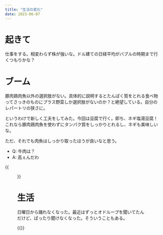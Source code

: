 ```yaml
---
title: "生活の変化"
date: 2023-06-07
---
```


# 起きて
仕事をする。相変わらず株が強いな。ドル建ての日経平均がバブルの時期まで行くつもりかな？

# ブーム
豚肉鶏肉魚以外の選択肢がない。具体的に説明するとたんぱく質をとれる食べ物ってさっきのものにプラス野菜しか選択肢がないのか？と絶望している。自分のレパートリの狭さに。

というわけで新しく工夫をしてみた。今回は豆腐で行く。即ち、ネギ塩湯豆腐！これなら豚肉鶏肉魚を使わずにタンパク質をしっかりとれるし、ネギも美味しいな。

ただ、それでも肉魚はしっかり取ったほうが良いなと思う。

- Q: 牛肉は？
- A: 高ぇんだわ

{{<figure src="/media/2023-06-05-street.jpg" alt="street">}}

# 生活

日曜日から踊れなくなった。最近はずっとオドループを聞いてたんだけど、ぱったり聞けなくなった。そういうこともある。

{{<youtube PCp2iXA1uLE>}}